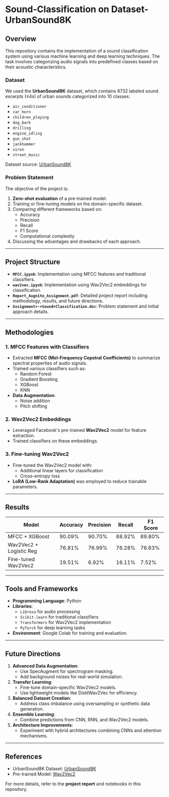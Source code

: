# Sound-Classification on Dataset-UrbanSound8K

## Overview

This repository contains the implementation of a sound classification system using various machine learning and deep learning techniques. The task involves categorizing audio signals into predefined classes based on their acoustic characteristics. 

### Dataset
We used the **UrbanSound8K** dataset, which contains 8732 labeled sound excerpts (≤4s) of urban sounds categorized into 10 classes:
- `air_conditioner`
- `car_horn`
- `children_playing`
- `dog_bark`
- `drilling`
- `engine_idling`
- `gun_shot`
- `jackhammer`
- `siren`
- `street_music`

Dataset source: [UrbanSound8K](https://huggingface.co/datasets/danavery/urbansound8K)

### Problem Statement
The objective of the project is:
1. **Zero-shot evaluation** of a pre-trained model.
2. Training or fine-tuning models on the domain-specific dataset.
3. Comparing different frameworks based on:
   - Accuracy
   - Precision
   - Recall
   - F1 Score
   - Computational complexity
4. Discussing the advantages and drawbacks of each approach.

---

## Project Structure

- **`MFCC.ipynb`**: Implementation using MFCC features and traditional classifiers.
- **`wav2vec.ipynb`**: Implementation using Wav2Vec2 embeddings for classification.
- **`Report_Augnito_Assignment.pdf`**: Detailed project report including methodology, results, and future directions.
- **`Assignment+-+Sound+Classification.doc`**: Problem statement and initial approach details.

---

## Methodologies

### 1. **MFCC Features with Classifiers**
- Extracted **MFCC (Mel-Frequency Cepstral Coefficients)** to summarize spectral properties of audio signals.
- Trained various classifiers such as:
  - Random Forest
  - Gradient Boosting
  - XGBoost
  - KNN
- **Data Augmentation**:
  - Noise addition
  - Pitch shifting

### 2. **Wav2Vec2 Embeddings**
- Leveraged Facebook's pre-trained **Wav2Vec2** model for feature extraction.
- Trained classifiers on these embeddings.

### 3. **Fine-tuning Wav2Vec2**
- Fine-tuned the Wav2Vec2 model with:
  - Additional linear layers for classification
  - Cross-entropy loss
- **LoRA (Low-Rank Adaptation)** was employed to reduce trainable parameters.

---

## Results

| Model                  | Accuracy | Precision | Recall  | F1 Score |
|------------------------|----------|-----------|---------|----------|
| MFCC + XGBoost         | 90.09%   | 90.70%    | 88.92%  | 89.80%   |
| Wav2Vec2 + Logistic Reg| 76.81%   | 76.99%    | 76.28%  | 76.63%   |
| Fine-tuned Wav2Vec2    | 19.51%   | 6.92%     | 16.11%  | 7.52%    |

---

## Tools and Frameworks

- **Programming Language**: Python
- **Libraries**:
  - `Librosa` for audio processing
  - `Scikit-learn` for traditional classifiers
  - `Transformers` for Wav2Vec2 implementation
  - `PyTorch` for deep learning tasks
- **Environment**: Google Colab for training and evaluation.

---

## Future Directions

1. **Advanced Data Augmentation**:
   - Use SpecAugment for spectrogram masking.
   - Add background noises for real-world simulation.
2. **Transfer Learning**:
   - Fine-tune domain-specific Wav2Vec2 models.
   - Use lightweight models like DistilWav2Vec for efficiency.
3. **Balanced Dataset Creation**:
   - Address class imbalance using oversampling or synthetic data generation.
4. **Ensemble Learning**:
   - Combine predictions from CNN, RNN, and Wav2Vec2 models.
5. **Architecture Improvements**:
   - Experiment with hybrid architectures combining CNNs and attention mechanisms.

---

## References
- UrbanSound8K Dataset: [UrbanSound8K](https://urbansounddataset.weebly.com/urbansound8k.html)
- Pre-trained Model: [Wav2Vec2](https://arxiv.org/abs/2109.15053)

For more details, refer to the **project report** and notebooks in this repository.
